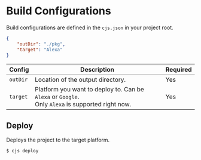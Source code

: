 # Build Configurations

Build configurations are defined in the `cjs.json` in your project root.

```json
{
    "outDir": "./pkg",
    "target": "Alexa"
}
```

| Config   | Description                                                                                            | Required |
| -------- | ------------------------------------------------------------------------------------------------------ | -------- |
| `outDir` | Location of the output directory.                                                                      | Yes      |
| `target` | Platform you want to deploy to. Can be `Alexa` or `Google`. <br/> Only `Alexa` is supported right now. | Yes      |

## Deploy

Deploys the project to the target platform.

```
$ cjs deploy
```

